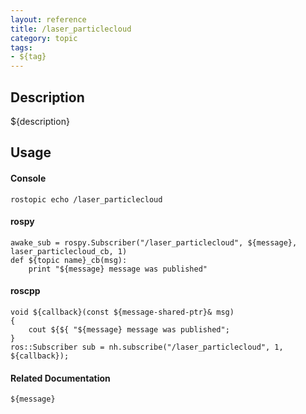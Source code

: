 ```yaml
---
layout: reference
title: /laser_particlecloud
category: topic
tags: 
- ${tag}
---
```


## Description
${description}

## Usage
#### Console
```
rostopic echo /laser_particlecloud
```

#### rospy
```
awake_sub = rospy.Subscriber("/laser_particlecloud", ${message}, laser_particlecloud_cb, 1)
def ${topic name}_cb(msg):
    print "${message} message was published"
```

#### roscpp
```
void ${callback}(const ${message-shared-ptr}& msg)
{
    cout ${${ "${message} message was published";
}
ros::Subscriber sub = nh.subscribe("/laser_particlecloud", 1, ${callback});
```

#### Related Documentation
``${message}``  